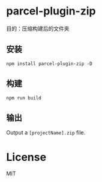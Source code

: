 # parcel-plugin-zip
目的：压缩构建后的文件夹

## 安装

```
npm install parcel-plugin-zip -D
```

## 构建

```
npm run build
```

## 输出

Output a `[projectName].zip` file.

License
========

MIT



